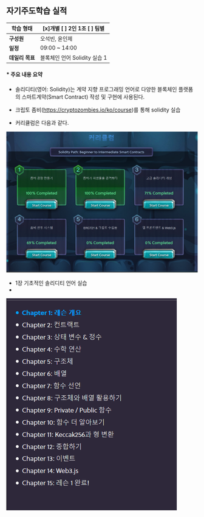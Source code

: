 ## 자기주도학습 실적


| **학습 형태** | [x]개별 [ ] 2인 1조 [ ] 팀별 |
| ------------- | -------------------------- |
| **구성원** | 오석빈, 윤인제 |
| **일정** | 09:00 ~ 14:00 |
| **데일리 목표** | 블록체인 언어 Solidity 실습 1 |



#### * 주요 내용 요약

- 솔리디티(영어: Solidity)는 계약 지향 프로그래밍 언어로 다양한 블록체인 플랫폼의 스마트계약(Smart Contract) 작성 및 구현에 사용된다.

- 크립토 좀비(https://cryptozombies.io/ko/course)를 통해 solidity 실습

- 커리큘럼은 다음과 같다.
 <img src="./img/Solidity_curriculum.PNG">

- 1장 기초적인 솔리디티 언어 실습
- 
<img src="./img/Solidity_Lesson_1.PNG">

